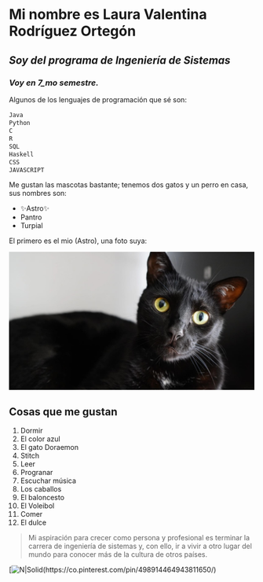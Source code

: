 # Mi nombre es Laura Valentina Rodríguez Ortegón
## _Soy del programa de Ingeniería de Sistemas_
### __*Voy en 7_mo semestre.*__

Algunos de los lenguajes de programación que sé son:
```
Java
Python
C 
R
SQL
Haskell
CSS
JAVASCRIPT
```

Me gustan las mascotas bastante; tenemos dos gatos y un perro en casa, sus nombres son:
- ✨Astro✨
- Pantro
- Turpial

El primero es el mio (Astro), una foto suya:

<img src="astro.jpeg" alt="astro" width="500"/>

## Cosas que me gustan 
1. Dormir
2. El color azul 
3. El gato Doraemon
4. Stitch
5. Leer
6. Progranar 
7. Escuchar música
8. Los caballos
9. El baloncesto
10. El Voleibol
11. Comer
12. El dulce

> Mi aspiración para crecer como persona y profesional es terminar la carrera de ingeniería 
> de sistemas y, con ello, ir a vivir a otro lugar del mundo para conocer más de la cultura 
> de otros países.

[![N|Solid]([[https://cldup.com/dTxpPi9lDf.thumb.png](https://imagenesparapeques.com/wp-content/uploads/2019/12/Logo-Stitch.png)https://imagenesparapeques.com/wp-content/uploads/2019/12/Logo-Stitch.png])(https://co.pinterest.com/pin/498914464943811650/)
